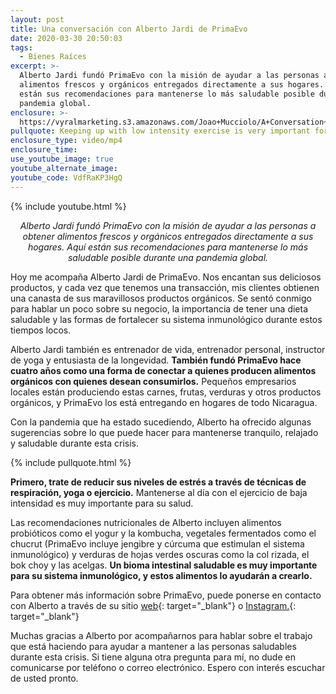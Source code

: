 ```yaml
---
layout: post
title: Una conversación con Alberto Jardi de PrimaEvo
date: 2020-03-30 20:50:03
tags:
  - Bienes Raíces
excerpt: >-
  Alberto Jardi fundó PrimaEvo con la misión de ayudar a las personas a obtener
  alimentos frescos y orgánicos entregados directamente a sus hogares. Aquí
  están sus recomendaciones para mantenerse lo más saludable posible durante una
  pandemia global.
enclosure: >-
  https://vyralmarketing.s3.amazonaws.com/Joao+Mucciolo/A+Conversation+with+Alberto+Jardi+from+PrimaEvo.mp4
pullquote: Keeping up with low intensity exercise is very important for your health.
enclosure_type: video/mp4
enclosure_time:
use_youtube_image: true
youtube_alternate_image:
youtube_code: VdfRaKP3HgQ
---
```


{% include youtube.html %}

<p style="text-align: center;"><em>Alberto Jardi fund&oacute; PrimaEvo con la misi&oacute;n de ayudar a las personas a obtener alimentos frescos y org&aacute;nicos entregados directamente a sus hogares. Aqu&iacute; est&aacute;n sus recomendaciones para mantenerse lo m&aacute;s saludable posible durante una pandemia global.</em></p>

Hoy me acompa&ntilde;a Alberto Jardi de PrimaEvo. Nos encantan sus deliciosos productos, y cada vez que tenemos una transacci&oacute;n, mis clientes obtienen una canasta de sus maravillosos productos org&aacute;nicos. Se sent&oacute; conmigo para hablar un poco sobre su negocio, la importancia de tener una dieta saludable y las formas de fortalecer su sistema inmunol&oacute;gico durante estos tiempos locos.

Alberto Jardi tambi&eacute;n es entrenador de vida, entrenador personal, instructor de yoga y entusiasta de la longevidad. **Tambi&eacute;n fund&oacute; PrimaEvo hace cuatro a&ntilde;os como una forma de conectar a quienes producen alimentos org&aacute;nicos con quienes desean consumirlos.** Peque&ntilde;os empresarios locales est&aacute;n produciendo estas carnes, frutas, verduras y otros productos org&aacute;nicos, y PrimaEvo los est&aacute; entregando en hogares de todo Nicaragua.

Con la pandemia que ha estado sucediendo, Alberto ha ofrecido algunas sugerencias sobre lo que puede hacer para mantenerse tranquilo, relajado y saludable durante esta crisis.

{% include pullquote.html %}

**Primero, trate de reducir sus niveles de estr&eacute;s a trav&eacute;s de t&eacute;cnicas de respiraci&oacute;n, yoga o ejercicio.** Mantenerse al d&iacute;a con el ejercicio de baja intensidad es muy importante para su salud.

Las recomendaciones nutricionales de Alberto incluyen alimentos probi&oacute;ticos como el yogur y la kombucha, vegetales fermentados como el chucrut (PrimaEvo incluye jengibre y c&uacute;rcuma que estimulan el sistema inmunol&oacute;gico) y verduras de hojas verdes oscuras como la col rizada, el bok choy y las acelgas. **Un bioma intestinal saludable es muy importante para su sistema inmunol&oacute;gico, y estos alimentos lo ayudar&aacute;n a crearlo.**

Para obtener m&aacute;s informaci&oacute;n sobre PrimaEvo, puede ponerse en contacto con Alberto a trav&eacute;s de su sitio [web](http://primaevo.com){: target="_blank"} o [Instagram.](https://www.instagram.com/primaevonica/){: target="_blank"}

Muchas gracias a Alberto por acompa&ntilde;arnos para hablar sobre el trabajo que est&aacute; haciendo para ayudar a mantener a las personas saludables durante esta crisis. Si tiene alguna otra pregunta para m&iacute;, no dude en comunicarse por tel&eacute;fono o correo electr&oacute;nico. Espero con inter&eacute;s escuchar de usted pronto.